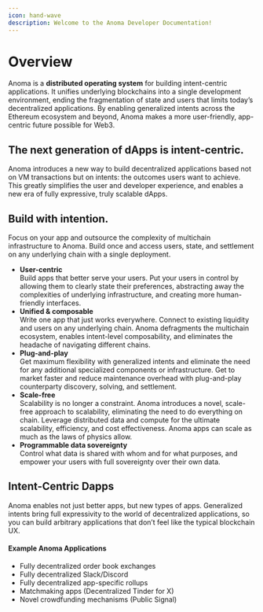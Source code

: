 ```yaml
---
icon: hand-wave
description: Welcome to the Anoma Developer Documentation!
---
```


# Overview

Anoma is a **distributed operating system** for building intent-centric applications. It unifies underlying blockchains into a single development environment, ending the fragmentation of state and users that limits today’s decentralized applications. By enabling generalized intents across the Ethereum ecosystem and beyond, Anoma makes a more user-friendly, app-centric future possible for Web3.

## The next generation of dApps is intent-centric.

Anoma introduces a new way to build decentralized applications based not on VM transactions but on intents: the outcomes users want to achieve. This greatly simplifies the user and developer experience, and enables a new era of fully expressive, truly scalable dApps.

## Build with intention.

Focus on your app and outsource the complexity of multichain infrastructure to Anoma. Build once and access users, state, and settlement on any underlying chain with a single deployment.

* **User-centric**\
  Build apps that better serve your users. Put your users in control by allowing them to clearly state their preferences, abstracting away the complexities of underlying infrastructure, and creating more human-friendly interfaces.
* **Unified & composable**\
  Write one app that just works everywhere. Connect to existing liquidity and users on any underlying chain. Anoma defragments the multichain ecosystem, enables intent-level composability, and eliminates the headache of navigating different chains.&#x20;
* **Plug-and-play**\
  Get maximum flexibility with generalized intents and eliminate the need for any additional specialized components or infrastructure. Get to market faster and reduce maintenance overhead with plug-and-play counterparty discovery, solving, and settlement.
* **Scale-free**\
  Scalability is no longer a constraint. Anoma introduces a novel, scale-free approach to scalability, eliminating the need to do everything on chain. Leverage distributed data and compute for the ultimate scalability, efficiency, and cost effectiveness. Anoma apps can scale as much as the laws of physics allow.
* **Programmable data sovereignty**\
  Control what data is shared with whom and for what purposes, and empower your users with full sovereignty over their own data.

## Intent-Centric Dapps

Anoma enables not just better apps, but new types of apps. Generalized intents bring full expressivity to the world of decentralized applications, so you can build arbitrary applications that don’t feel like the typical blockchain UX.

#### Example Anoma Applications

* Fully decentralized order book exchanges
* Fully decentralized Slack/Discord&#x20;
* Fully decentralized app-specific rollups&#x20;
* Matchmaking apps (Decentralized Tinder for X)
* Novel crowdfunding mechanisms (Public Signal)

